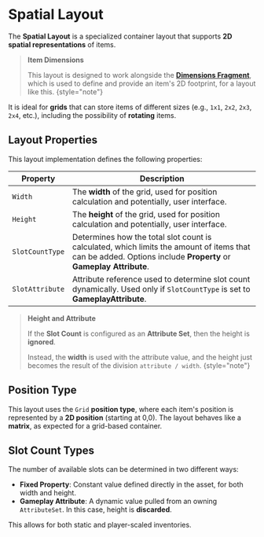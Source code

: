 # Spatial Layout
<primary-label ref="inventory"/>
<secondary-label ref="experimental"/>

The **Spatial Layout** is a specialized container layout that supports **2D spatial representations** of items.

> **Item Dimensions**
>
> This layout is designed to work alongside the [**Dimensions Fragment**](inv_fragment_dimensions.md), which is used to 
> define and provide an item's 2D footprint, for a layout like this. 
{style="note"}

It is ideal for **grids** that can store items of different sizes (e.g., `1x1`, `2x2`, `2x3`, `2x4`, etc.), including
the possibility of **rotating** items.

## Layout Properties
This layout implementation defines the following properties:

| Property        | Description                                                                                                                                                    |
|-----------------|----------------------------------------------------------------------------------------------------------------------------------------------------------------|
| `Width`         | The **width** of the grid, used for position calculation and potentially, user interface.                                                                      |
| `Height`        | The **height** of the grid, used for position calculation and potentially, user interface.                                                                     |
| `SlotCountType` | Determines how the total slot count is calculated, which limits the amount of items that can be added. Options include **Property** or **Gameplay Attribute**. |
| `SlotAttribute` | Attribute reference used to determine slot count dynamically. Used only if `SlotCountType` is set to **GameplayAttribute**.                                    |

> **Height and Attribute**
> 
> If the **Slot Count** is configured as an **Attribute Set**, then the height is **ignored**. 
> 
> Instead, the **width** is used with the attribute value, and the height just becomes the result of the division `attribute / width`.
{style="note"}

## Position Type
This layout uses the `Grid` **position type**, where each item's position is represented by a **2D position**
(starting at 0,0). The layout behaves like a **matrix**, as expected for a grid-based container.

## Slot Count Types
The number of available slots can be determined in two different ways:

- **Fixed Property**: Constant value defined directly in the asset, for both width and height.
- **Gameplay Attribute**: A dynamic value pulled from an owning `AttributeSet`. In this case, height is **discarded**.

This allows for both static and player-scaled inventories.
